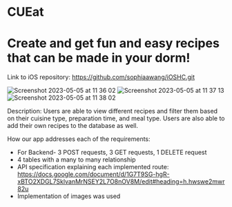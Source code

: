 # CUEat
# Create and get fun and easy recipes that can be made in your dorm!
Link to iOS repository: https://github.com/sophiaawang/iOSHC.git

![Screenshot 2023-05-05 at 11 36 02](https://user-images.githubusercontent.com/125151386/236511026-ec2ddeaa-dfc7-4a2c-9b5a-5694af367250.png)
![Screenshot 2023-05-05 at 11 37 13](https://user-images.githubusercontent.com/125151386/236511064-cd192018-a85b-4ae1-a43b-cf20d5514a1c.jpeg)
![Screenshot 2023-05-05 at 11 38 02](https://user-images.githubusercontent.com/125151386/236511100-b5218851-1620-4176-8179-3bb15ebe6179.jpeg)

Description: Users are able to view different recipes and filter them based on their cuisine type, preparation time, and meal type. Users are also able to add their own recipes to the database as well. 

How our app addresses each of the requirements:
- For Backend- 3 POST requests, 3 GET requests, 1 DELETE request
- 4 tables with a many to many relationship
- API specification explaining each implemented route: https://docs.google.com/document/d/1G7T9SG-hgR-xBTO2XDGL7SklvanMrNSEY2L7O8nOV8M/edit#heading=h.hwswe2mwr82u
- Implementation of images was used

